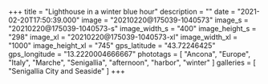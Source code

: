 +++
title = "Lighthouse in a winter blue hour"
description = ""
date = "2021-02-20T17:50:39.000"
image = "20210220@175039-1040573"
image_s = "20210220@175039-1040573-s"
image_width_s = "400"
image_height_s = "298"
image_xl = "20210220@175039-1040573-xl"
image_width_xl = "1000"
image_height_xl = "745"
gps_latitude = "43.72246425"
gps_longitude = "13.2220004666667"
phototags = [ "Ancona", "Europe", "Italy", "Marche", "Senigallia", "afternoon", "harbor", "winter" ]
galleries = [ "Senigallia City and Seaside" ]
+++
